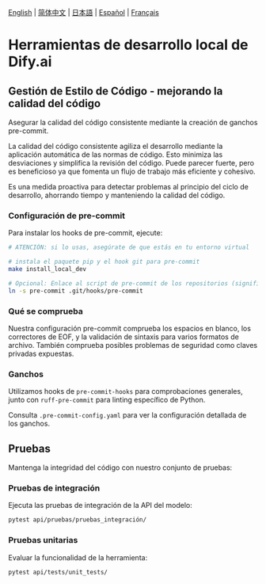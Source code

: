 [English](./README.md) | [简体中文](./README_CN.md) | [日本語](./README_JA.md) | [Español](./README_ES.md) | [Français](./README_FR.md)

# Herramientas de desarrollo local de Dify.ai

## Gestión de Estilo de Código - mejorando la calidad del código

Asegurar la calidad del código consistente mediante la creación de ganchos pre-commit.

La calidad del código consistente agiliza el desarrollo mediante la aplicación automática de las normas de código. Esto minimiza las desviaciones y simplifica la revisión del código. Puede parecer fuerte, pero es beneficioso ya que fomenta un flujo de trabajo más eficiente y cohesivo.

Es una medida proactiva para detectar problemas al principio del ciclo de desarrollo, ahorrando tiempo y manteniendo la calidad del código.

### Configuración de pre-commit

Para instalar los hooks de pre-commit, ejecute:

```sh
# ATENCIÓN: si lo usas, asegúrate de que estás en tu entorno virtual

# instala el paquete pip y el hook git para pre-commit
make install_local_dev

# Opcional: Enlace al script de pre-commit de los repositorios (significa que el proyecto puede tener una lógica centralizada de pre-commit)
ln -s pre-commit .git/hooks/pre-commit
```

### Qué se comprueba

Nuestra configuración pre-commit comprueba los espacios en blanco, los correctores de EOF, y la validación de sintaxis para varios formatos de archivo. También comprueba posibles problemas de seguridad como claves privadas expuestas.

### Ganchos

Utilizamos hooks de `pre-commit-hooks` para comprobaciones generales, junto con `ruff-pre-commit` para linting específico de Python.

Consulta `.pre-commit-config.yaml` para ver la configuración detallada de los ganchos.

## Pruebas

Mantenga la integridad del código con nuestro conjunto de pruebas:

### Pruebas de integración

Ejecuta las pruebas de integración de la API del modelo:

```sh
pytest api/pruebas/pruebas_integración/
```

### Pruebas unitarias

Evaluar la funcionalidad de la herramienta:

```sh
pytest api/tests/unit_tests/
```
